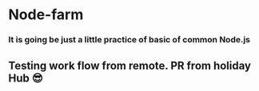 # Node-farm

### It is going be just a little practice of basic of common Node.js

## Testing work flow from remote. PR from holiday Hub 😎
